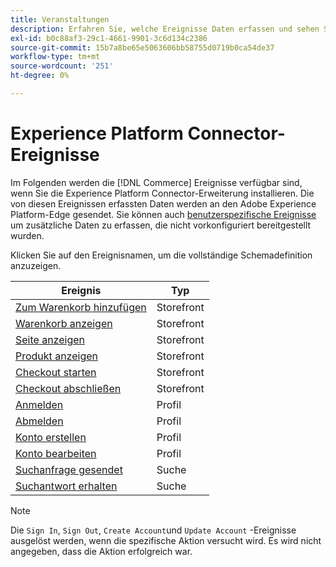 ```yaml
---
title: Veranstaltungen
description: Erfahren Sie, welche Ereignisse Daten erfassen und sehen Sie sich die vollständige Schemadefinition an.
exl-id: b0c88af3-29c1-4661-9901-3c6d134c2386
source-git-commit: 15b7a8be65e5063606bb58755d0719b0ca54de37
workflow-type: tm+mt
source-wordcount: '251'
ht-degree: 0%

---
```


# Experience Platform Connector-Ereignisse

Im Folgenden werden die [!DNL Commerce] Ereignisse verfügbar sind, wenn Sie die Experience Platform Connector-Erweiterung installieren. Die von diesen Ereignissen erfassten Daten werden an den Adobe Experience Platform-Edge gesendet. Sie können auch [benutzerspezifische Ereignisse](custom-events.md) um zusätzliche Daten zu erfassen, die nicht vorkonfiguriert bereitgestellt wurden.

Klicken Sie auf den Ereignisnamen, um die vollständige Schemadefinition anzuzeigen.

| Ereignis | Typ |
|---|---|
| [Zum Warenkorb hinzufügen](https://github.com/adobe/magento-storefront-event-collector/blob/main/src/handlers/product/addToCartAEP.ts) | Storefront |
| [Warenkorb anzeigen](https://github.com/adobe/magento-storefront-event-collector/blob/main/src/handlers/shoppingCart/viewAEP.ts) | Storefront |
| [Seite anzeigen](https://github.com/adobe/magento-storefront-event-collector/blob/main/src/handlers/page/viewAEP.ts) | Storefront |
| [Produkt anzeigen](https://github.com/adobe/magento-storefront-event-collector/blob/main/src/handlers/product/viewAEP.ts) | Storefront |
| [Checkout starten](https://github.com/adobe/magento-storefront-event-collector/blob/main/src/handlers/shoppingCart/initiateCheckoutAEP.ts) | Storefront |
| [Checkout abschließen](https://github.com/adobe/magento-storefront-event-collector/blob/main/src/handlers/checkout/placeOrderAEP.ts) | Storefront |
| [Anmelden](https://github.com/adobe/magento-storefront-event-collector/blob/main/src/handlers/account/signInAEP.ts) | Profil |
| [Abmelden](https://github.com/adobe/magento-storefront-event-collector/blob/main/src/handlers/account/signOutAEP.ts) | Profil |
| [Konto erstellen](https://github.com/adobe/magento-storefront-event-collector/blob/main/src/handlers/account/createAccountAEP.ts) | Profil |
| [Konto bearbeiten](https://github.com/adobe/magento-storefront-event-collector/blob/main/src/handlers/account/editAccountAEP.ts) | Profil |
| [Suchanfrage gesendet](https://github.com/adobe/magento-storefront-event-collector/blob/main/src/handlers/search/searchRequestSentAEP.ts) | Suche |
| [Suchantwort erhalten](https://github.com/adobe/magento-storefront-event-collector/blob/main/src/handlers/search/searchResponseReceivedAEP.ts) | Suche |

>[!NOTE]
>
> Die `Sign In`, `Sign Out`, `Create Account`und `Update Account` -Ereignisse ausgelöst werden, wenn die spezifische Aktion versucht wird. Es wird nicht angegeben, dass die Aktion erfolgreich war.
